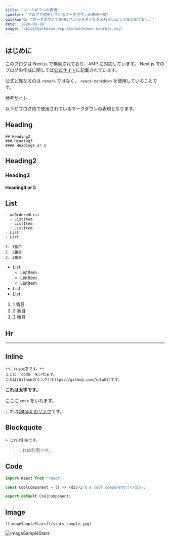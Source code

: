 ```yaml
---
title: 'マークダウンの表現'
spoiler: 'ブログで使用しているマークダウンの表現一覧'
quickword: 'マークダウンで使用しているスタイルを忘れないようにまとめておく。'
date: '2020-09-24'
image: '/blog/markdown-express/markdown-express.svg'
---
```


## はじめに

このブログは Next.js で構築されており、AMP に対応しています。
Next.js でのブログの作成に関しては[公式サイト](https://nextjs.org/)に記載されています。

公式と異なるのは `remark` ではなく、 `react-markdown` を使用していることです。

[参考サイト](https://jfelix.info/blog/how-to-make-a-static-blog-with-next-js)

以下がブログ内で使用されているマークダウンの表現となります。

## Heading

```
## Heading2
### Heading3
#### Heading4 or 5
```

## Heading2

### Heading3

#### Heading4 or 5

## List

```
- unOrderedList
  - ListItem
  - ListItem
  - ListItem
- List
- List

1. 1番目
2. 2番目
3. 3番目
```

- List
  - ListItem
  - ListItem
  - ListItem
- List
- List

1. 1 番目
2. 2 番目
3. 3 番目

## Hr

---

## Inline

```
**これは太字です。**
ここに `code` をいれます。
これは[Githubのリンク](https://github.com/Yuta07)です。
```

**これは太字です。**

ここに `code` をいれます。

これは[Github のリンク](https://github.com/Yuta07)です。

## Blockquote

```
> これは引用です。
```

> これは引用です。

## Code

```typescript
import React from 'react';

const CoolComponent = () => <div>I'm a cool component!!</div>;

export default CoolComponent;
```

## Image

```
![imageSampleStars](/stars_sample.jpg)
```

![imageSampleStars](/blog/markdown-express/stars_sample.jpg)
